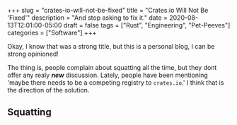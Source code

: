 +++
slug = "crates-io-will-not-be-fixed"
title = "Crates.io Will Not Be 'Fixed'"
description = "And stop asking to fix it."
date = 2020-08-13T12:01:00-05:00
draft = false
tags = ["Rust", "Engineering", "Pet-Peeves"]
categories = ["Software"]
+++

Okay, I know that was a strong title, but this is a personal blog, I can be strong opinioned!

The thing is, people complain about squatting all the time, but they dont offer any
realy ***new*** discussion. Lately, people have been mentioning 'maybe there needs to be a
competing registry to `crates.io`.' I think that is the direction of the solution.

## Squatting ##


